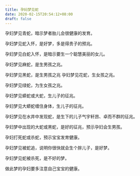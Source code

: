 ```yaml
---
title: 孕妇梦见蛇
date: 2020-02-15T20:54:12+08:00
draft: false
---
```


孕妇梦见青蛇，暗示梦者胎儿会很健康的发育。


孕妇梦见蛇入怀，是好梦，多是得贵子的预兆。


孕妇梦见白蛇入怀，是暗示要生一个聪慧美丽的女儿。


孕妇梦见麻蛇，是生男孩之兆。


孕妇梦见黑蛇，是生男孩之兆
孕妇梦见花蛇，生女孩之兆。


孕妇梦见绿蛇，为生女孩之兆。


孕妇梦见蟒蛇或大蛇，生儿子的征兆。


孕妇梦见大蟒蛇缠住身体，生儿子的征兆。


孕妇梦见在水井中发现蛇，是生下的儿子气宇轩昂、卓而不群的征兆。


孕妇梦中出现的大蛇或黑蛇，是好的征兆，预示孕妇会生男孩。


孕妇打死蛇或杀蛇，预示宝宝发育健康。


孕妇梦见被蛇追，说明你很快就会生个胖儿子，是好梦。


孕妇梦见蛇被杀死，是不好的梦。

做此梦的孕妇要多注意自己宝宝的健康。

